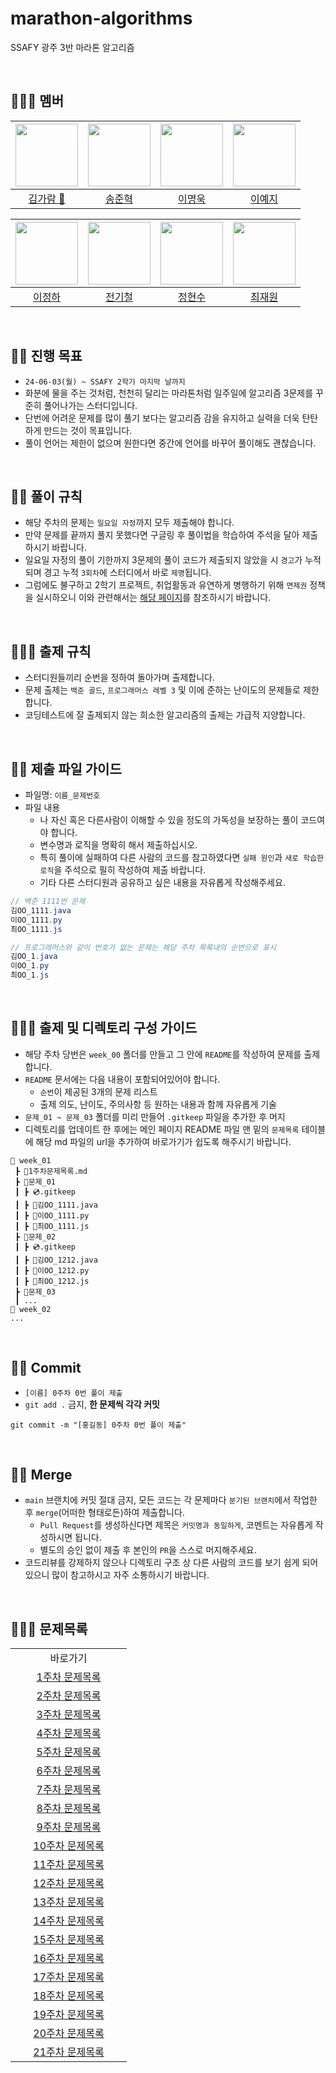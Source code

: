 # marathon-algorithms

SSAFY 광주 3반 마라톤 알고리즘

<br>

## 🏃🏻‍♀️ 멤버

| [<img src="https://avatars.githubusercontent.com/u/126746542?v=4" width="100">](https://github.com/garamgim) | [<img src="https://avatars.githubusercontent.com/u/3072090?v=4" width="100">](https://github.com/TheNoFace) | [<img src="https://avatars.githubusercontent.com/u/123948643?v=4" width="100">](https://github.com/LEEMYEONGUK) | [<img src="https://avatars.githubusercontent.com/u/156265319?v=4" width="100">](https://github.com/Sophia0705) |
| :----------------------------------------------------------------------------------------------------------: | :---------------------------------------------------------------------------------------------------------: | :-------------------------------------------------------------------------------------------------------------: | :------------------------------------------------------------------------------------------------------------: |
|                                   [김가람 📢](https://github.com/garamgim)                                   |                                   [송준혁](https://github.com/TheNoFace)                                    |                                    [이명욱](https://github.com/LEEMYEONGUK)                                     |                                    [이예지](https://github.com/Sophia0705)                                     |

| [<img src="https://avatars.githubusercontent.com/u/51374924?v=4" width="100">](https://github.com/ZXLeeChris) | [<img src="https://avatars.githubusercontent.com/u/57222722?v=4" width="100">](https://github.com/jbs3047) | [<img src="https://avatars.githubusercontent.com/u/109744927?v=4"  width="100">](https://github.com/surina125) | [<img src="https://avatars.githubusercontent.com/u/156279478?v=4" width="100">](https://github.com/Jaewooooon) |
| :-----------------------------------------------------------------------------------------------------------: | :--------------------------------------------------------------------------------------------------------: | :------------------------------------------------------------------------------------------------------------: | :------------------------------------------------------------------------------------------------------------: |
|                                    [이정하](https://github.com/ZXLeeChris)                                    |                                    [전기철](https://github.com/jbs3047)                                    |                                     [정현수](https://github.com/surina125)                                     |                                    [최재원](https://github.com/Jaewooooon)                                     |

<br>

## 🏃‍♂️ 진행 목표

- `24-06-03(월) ~ SSAFY 2학기 마지막 날까지`
- 화분에 물을 주는 것처럼, 천천히 달리는 마라톤처럼 일주일에 알고리즘 3문제를 꾸준히 풀어나가는 스터디입니다.
- 단번에 어려운 문제를 많이 풀기 보다는 알고리즘 감을 유지하고 실력을 더욱 탄탄하게 만드는 것이 목표입니다.
- 풀이 언어는 제한이 없으며 원한다면 중간에 언어를 바꾸어 풀이해도 괜찮습니다.

<br>

## 🏃‍♀️ 풀이 규칙

- 해당 주차의 문제는 `일요일 자정`까지 모두 제출해야 합니다.
- 만약 문제를 끝까지 풀지 못했다면 구글링 후 풀이법을 학습하여 주석을 달아 제출하시기 바랍니다.
- 일요일 자정의 풀이 기한까지 3문제의 풀이 코드가 제출되지 않았을 시 `경고`가 누적되며 경고 누적 `3회차`에 스터디에서 바로 `제명`됩니다.
- 그럼에도 불구하고 2학기 프로젝트, 취업활동과 유연하게 병행하기 위해 `면제권` 정책을 실시하오니 이와 관련해서는 [해당 페이지](https://github.com/ssafy-gwangju-03-java/marathon-algorithms/blob/main/admin/board.md)를 참조하시기 바랍니다.

<br>

## 🏃🏻‍♀️ 출제 규칙

- 스터디원들끼리 순번을 정하여 돌아가며 출제합니다.
- 문제 출제는 `백준 골드`, `프로그래머스 레벨 3` 및 이에 준하는 난이도의 문제들로 제한합니다.
- 코딩테스트에 잘 출제되지 않는 희소한 알고리즘의 출제는 가급적 지양합니다.

<br>

## 🏃🏻 제출 파일 가이드

- 파일명: `이름_문제번호`
- 파일 내용
  - 나 자신 혹은 다른사람이 이해할 수 있을 정도의 가독성을 보장하는 풀이 코드여야 합니다.
  - 변수명과 로직을 명확히 해서 제출하십시오.
  - 특히 풀이에 실패하여 다른 사람의 코드를 참고하였다면 `실패 원인`과 `새로 학습한 로직`을 주석으로 필히 작성하여 제출 바랍니다.
  - 기타 다른 스터디원과 공유하고 싶은 내용을 자유롭게 작성해주세요.

```java
// 백준 1111번 문제
김OO_1111.java
이OO_1111.py
최OO_1111.js

// 프로그래머스와 같이 번호가 없는 문제는 해당 주차 목록내의 순번으로 표시
김OO_1.java
이OO_1.py
최OO_1.js
```

<br>

## 🏃🏼‍♀️ 출제 및 디렉토리 구성 가이드

- 해당 주차 당번은 `week_00` 폴더를 만들고 그 안에 `README`를 작성하여 문제를 출제합니다.
- `README` 문서에는 다음 내용이 포함되어있어야 합니다.
  - `순번`이 제공된 3개의 문제 리스트
  - 출제 의도, 난이도, 주의사항 등 원하는 내용과 함께 자유롭게 기술
- `문제_01 ~ 문제_03` 폴더를 미리 만들어 `.gitkeep` 파일을 추가한 후 머지
- 디렉토리를 업데이트 한 후에는 메인 페이지 README 파일 맨 밑의 `문제목록` 테이블에 해당 md 파일의 url을 추가하여 바로가기가 쉽도록 해주시기 바랍니다.

```
📂 week_01
 ┣ 📜1주차문제목록.md
 ┣ 📂문제_01
 ┃ ┣ 💿.gitkeep
 ┃ ┣ 📜김OO_1111.java
 ┃ ┣ 📜이OO_1111.py
 ┃ ┣ 📜최OO_1111.js
 ┣ 📂문제_02
 ┃ ┣ 💿.gitkeep
 ┃ ┣ 📜김OO_1212.java
 ┃ ┣ 📜이OO_1212.py
 ┃ ┣ 📜최OO_1212.js
 ┣ 📂문제_03
 ┃ ...
📂 week_02
...
```

<br>

## 🏃🏽 Commit

- `[이름] 0주차 0번 풀이 제출`
- `git add .` 금지, **한 문제씩 각각 커밋**

```
git commit -m "[홍길동] 0주차 0번 풀이 제출"
```

<br>

## 🏃‍♀️ Merge

- `main` 브랜치에 커밋 절대 금지, 모든 코드는 각 문제마다 `분기된 브랜치`에서 작업한 후 `merge`(어떠한 형태로든)하여 제출합니다.
  - `Pull Request`를 생성하신다면 제목은 `커밋명과 동일하게`, 코멘트는 자유롭게 작성하시면 됩니다.
  - 별도의 승인 없이 제출 후 본인의 `PR`을 스스로 머지해주세요.
- 코드리뷰를 강제하지 않으나 디렉토리 구조 상 다른 사람의 코드를 보기 쉽게 되어 있으니 많이 참고하시고 자주 소통하시기 바랍니다.

<br>

## 🏃🏽‍♂️ 문제목록

<table>
  <tr>
    <td align="center">바로가기</td>
  </tr>
  <tr>
    <td align="center" width="170px"><a href="https://github.com/ssafy-gwangju-03-java/marathon-algorithms/blob/main/week_01/1%EC%A3%BC%EC%B0%A8%EB%AC%B8%EC%A0%9C%EB%AA%A9%EB%A1%9D.md">1주차 문제목록</a> </td>
  </tr>
  <tr>
    <td align="center" width="170px"><a href="https://github.com/ssafy-gwangju-03-java/marathon-algorithms/blob/main/week_02/2%EC%A3%BC%EC%B0%A8%EB%AC%B8%EC%A0%9C%EB%AA%A9%EB%A1%9D.md">2주차 문제목록</a> </td>
  </tr>
  <tr>
    <td align="center" width="170px"><a href="https://github.com/ssafy-gwangju-03-java/marathon-algorithms/blob/main/week_03/3%EC%A3%BC%EC%B0%A8%EB%AC%B8%EC%A0%9C%EB%AA%A9%EB%A1%9D.md">3주차 문제목록</a> </td>
  </tr>
  <tr>
    <td align="center" width="170px"><a href="https://github.com/ssafy-gwangju-03-java/marathon-algorithms/blob/main/week_04/4%EC%A3%BC%EC%B0%A8%EB%AC%B8%EC%A0%9C%EB%AA%A9%EB%A1%9D.md">4주차 문제목록</a> </td>
  </tr>
  <tr>
    <td align="center" width="170px"><a href="https://github.com/ssafy-gwangju-03-java/marathon-algorithms/blob/main/week_05/5%EC%A3%BC%EC%B0%A8%EB%AC%B8%EC%A0%9C%EB%AA%A9%EB%A1%9D.md">5주차 문제목록</a> </td>
  </tr> 
  <tr>
    <td align="center" width="170px"><a href="https://github.com/ssafy-gwangju-03-java/marathon-algorithms/blob/main/week_06/6%EC%A3%BC%EC%B0%A8%EB%AC%B8%EC%A0%9C%EB%AA%A9%EB%A1%9D.md">6주차 문제목록</a> </td>
  </tr>
  <tr>
    <td align="center" width="170px"><a href="https://github.com/ssafy-gwangju-03-java/marathon-algorithms/blob/main/week_07/7%EC%A3%BC%EC%B0%A8%EB%AC%B8%EC%A0%9C%EB%AA%A9%EB%A1%9D.md">7주차 문제목록</a> </td>
  </tr>
  <tr>
    <td align="center" width="170px"><a href="https://github.com/ssafy-gwangju-03-java/marathon-algorithms/blob/main/week_08/8%EC%A3%BC%EC%B0%A8%EB%AC%B8%EC%A0%9C%EB%AA%A9%EB%A1%9D.md">8주차 문제목록</a> </td>
  </tr>
  <tr>
    <td align="center" width="170px"><a href="https://github.com/ssafy-gwangju-03-java/marathon-algorithms/blob/main/week_09/9%EC%A3%BC%EC%B0%A8%EB%AC%B8%EC%A0%9C%EB%AA%A9%EB%A1%9D.md">9주차 문제목록</a> </td>
  </tr>
  <tr>
    <td align="center" width="170px"><a href="https://github.com/ssafy-gwangju-03-java/marathon-algorithms/blob/main/week_10/10%EC%A3%BC%EC%B0%A8%EB%AC%B8%EC%A0%9C%EB%AA%A9%EB%A1%9D.md">10주차 문제목록</a> </td>
  </tr>
  <tr>
    <td align="center" width="170px"><a href="https://github.com/ssafy-gwangju-03-java/marathon-algorithms/blob/main/week_11/11%EC%A3%BC%EC%B0%A8%EB%AC%B8%EC%A0%9C%EB%AA%A9%EB%A1%9D.md">11주차 문제목록</a> </td>
  </tr>
  <tr>
    <td align="center" width="170px"><a href="https://github.com/ssafy-gwangju-03-java/marathon-algorithms/blob/main/week_12/12%EC%A3%BC%EC%B0%A8%EB%AC%B8%EC%A0%9C%EB%AA%A9%EB%A1%9D.md">12주차 문제목록</a> </td>
  </tr>
  <tr>
    <td align="center" width="170px"><a href="https://github.com/ssafy-gwangju-03-java/marathon-algorithms/blob/main/week_13/13%EC%A3%BC%EC%B0%A8%EB%AC%B8%EC%A0%9C%EB%AA%A9%EB%A1%9D.md">13주차 문제목록</a> </td>
  </tr>
  <tr>
    <td align="center" width="170px"><a href="https://github.com/ssafy-gwangju-03-java/marathon-algorithms/blob/main/week_14/14%EC%A3%BC%EC%B0%A8%EB%AC%B8%EC%A0%9C%EB%AA%A9%EB%A1%9D.md">14주차 문제목록</a> </td>
  </tr>  
  <tr>
    <td align="center" width="170px"><a href="https://github.com/ssafy-gwangju-03-java/marathon-algorithms/blob/main/week_15/15%EC%A3%BC%EC%B0%A8%EB%AC%B8%EC%A0%9C%EB%AA%A9%EB%A1%9D.md">15주차 문제목록</a> </td>
  </tr>  
  <tr>
    <td align="center" width="170px"><a href="https://github.com/ssafy-gwangju-03-java/marathon-algorithms/blob/main/week_16/15%EC%A3%BC%EC%B0%A8%EB%AC%B8%EC%A0%9C%EB%AA%A9%EB%A1%9D.md">16주차 문제목록</a> </td>
  </tr>  
<tr>
    <td align="center" width="170px"><a href="https://github.com/ssafy-gwangju-03-java/marathon-algorithms/blob/main/week_17/17%EC%A3%BC%EC%B0%A8%EB%AC%B8%EC%A0%9C%EB%AA%A9%EB%A1%9D.md">17주차 문제목록</a> </td>
  </tr>
  <tr>
    <td align="center" width="170px"><a href="https://github.com/ssafy-gwangju-03-java/marathon-algorithms/blob/main/week_18/18%EC%A3%BC%EC%B0%A8%EB%AC%B8%EC%A0%9C%EB%AA%A9%EB%A1%9D.md">18주차 문제목록</a> </td>
  </tr>    
  <tr>
    <td align="center" width="170px"><a href="https://github.com/ssafy-gwangju-03-java/marathon-algorithms/blob/main/week_19/19%EC%A3%BC%EC%B0%A8%EB%AC%B8%EC%A0%9C%EB%AA%A9%EB%A1%9D.md">19주차 문제목록</a> </td>
  </tr>
  <tr>
    <td align="center" width="170px"><a href="https://github.com/ssafy-gwangju-03-java/marathon-algorithms/blob/main/week_20/20%EC%A3%BC%EC%B0%A8%EB%AC%B8%EC%A0%9C%EB%AA%A9%EB%A1%9D.md">20주차 문제목록</a> </td>
  </tr>
  <tr>
    <td align="center" width="170px"><a href="https://github.com/ssafy-gwangju-03-java/marathon-algorithms/blob/main/week_21/21%EC%A3%BC%EC%B0%A8%EB%AC%B8%EC%A0%9C%EB%AA%A9%EB%A1%9D.md">21주차 문제목록</a> </td>
  </tr>
</table>
<br>
